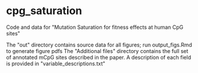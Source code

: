 # cpg_saturation
Code and data for "Mutation Saturation for fitness effects at human CpG sites"

The "out" directory contains source data for all figures; run output_figs.Rmd to generate figure pdfs
The "Additional files" directory contains the full set of annotated mCpG sites described in the paper. A description of each field is provided in "variable_descriptions.txt"
